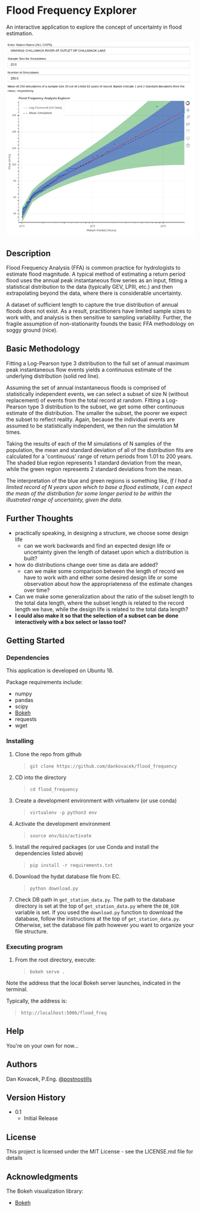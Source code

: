 # Flood Frequency Explorer

An interactive application to explore the concept of uncertainty in flood estimation.

![Screen Capture of basic UI](img/screencap.png)

## Description

Flood Frequency Analysis (FFA) is common practice for hydrologists to estimate flood magnitude.  A typical method of estimating a return period flood uses the annual peak  instantaneous flow series as an input, fitting a statistical distribution to the data (typically GEV, LPIII, etc.) and then extrapolating beyond the data, where there is considerable uncertainty.

A dataset of sufficient length to capture the true distribution of annual floods does not exist.  As a result, practitioners have limited sample sizes to work with, and analysis is then sensitive to sampling variability.  Further, the fragile assumption of non-stationarity founds the basic FFA methodology on soggy ground (nice).

## Basic Methodology

Fitting a Log-Pearson type 3 distribution to the full set of annual maximum peak instantaneous flow events yields a continuous estimate of the underlying distribution (solid red line).

Assuming the set of annual instantaneous floods is comprised of statistically independent events, we can select a subset of size N (without replacement) of events from the total record at random.  Fitting a Log-Pearson type 3 distribution to the subset, we get some other continuous estimate of the distribution.  The smaller the subset, the poorer we expect the subset to reflect reality.  Again, because the individual events are assumed to be statistically independent, we then run the simulation M times.

Taking the results of each of the M simulations of N samples of the population, the mean and standard deviation of all of the distribution fits are calculated for a 'continuous' range of return periods from 1.01 to 200 years.  The shaded blue region represents 1 standard deviation from the mean, while the green region represents 2 standard deviations from the mean.

The interpretation of the blue and green regions is something like, *If I had a limited record of N years upon which to base a flood estimate, I can expect the mean of the distribution for some longer period to be within the illustrated range of uncertainty, given the data.*

## Further Thoughts

* practically speaking, in designing a structure, we choose some design life
  * can we work backwards and find an expected design life or uncertainty given the length of dataset upon which a distribution is built?
* how do distributions change over time as data are added?
  * can we make some comparison between the length of record we have to work with and either some desired design life or some observation about how the appropriateness of the estimate changes over time?
* Can we make some generalization about the ratio of the subset length to the total data length, where the subset length is related to the record length we have, while the design life is related to the total data length?
* **I could also make it so that the selection of a subset can be done interactively with a box select or lasso tool?**

## Getting Started

### Dependencies

This application is developed on Ubuntu 18.

Package requirements include:

* numpy
* pandas
* scipy
* [Bokeh](https://bokeh.pydata.org/en/latest/index.html)
* requests
* wget

### Installing

1. Clone the repo from github
    >`git clone https://github.com/dankovacek/flood_frequency`

2. CD into the directory
    >`cd flood_frequency`

3. Create a development environment with virtualenv (or use conda)
    >`virtualenv -p python3 env`

4. Activate the development environment
    >`source env/bin/activate`

5. Install the required packages (or use Conda and install the dependencies listed above)
    >`pip install -r requirements.txt`

6. Download the hydat database file from EC.
    >`python download.py`

7. Check DB path in `get_station_data.py`.
    The path to the database directory is set at the top of `get_station_data.py` where the `DB_DIR` variable is set.  If you used the `download.py` function to download the database, follow the instructions at the top of `get_station_data.py`.  Otherwise, set the database file path however you want to organize your file structure.  


### Executing program

1. From the root directory, execute:
    >`bokeh serve .`

Note the address that the local Bokeh server launches, indicated in the terminal.

Typically, the address is:

>`http://localhost:5006/flood_freq`

## Help

You're on your own for now...

## Authors

Dan Kovacek, P.Eng. [@postnostills](https://twitter.com/postnostills)

## Version History

* 0.1
  * Initial Release

## License

This project is licensed under the MIT License - see the LICENSE.md file for details

## Acknowledgments

The Bokeh visualization library:

* [Bokeh](https://https://bokeh.org/)
